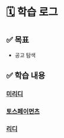 # 🗓️ 학습 로그

## ✅ 목표

- 공고 탐색

## ✅ 학습 내용

### [미리디](https://career.rememberapp.co.kr/job/posting/256091?postQuerySessionId=71cd158a-b4dd-43b7-bf64-1ba27028bf13&jdViewSource=inweb_list&channel=inweb_list&source=inweb_list&isHighlight=false)

### [토스페이먼츠](https://toss.im/career/job-detail?job_id=4664498003&company=%ED%86%A0%EC%8A%A4%ED%8E%98%EC%9D%B4%EB%A8%BC%EC%B8%A0&detailedPosition=%EA%B3%B5%ED%86%B5&gh_src=2270ce343us&utm_source=remember&utm_medium=post&utm_campaign=2504_frontend)

### [리디](https://career.rememberapp.co.kr/job/posting/254611?postQuerySessionId=71cd158a-b4dd-43b7-bf64-1ba27028bf13&jdViewSource=inweb_list&channel=inweb_list&source=inweb_list&isHighlight=false)
